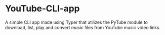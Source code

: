 # YouTube-CLI-app 
A simple CLI app made using Typer that utilizes the PyTube module to download, list, play and convert music files from YouTube music video links.

